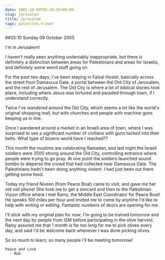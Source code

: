 ```yaml
---
date: 2005-10-09T05:10:55+09:00
slug: jerusalem
title: Jerusalem
tags: palestine,travel
---
```


##05:10 Sunday 09 October 2005

I'm in Jerusalem!

I haven't really seen anything undeniably inappropriate, but there is definitely a distinction between areas for Palestinians and  areas for Israelis, and definitely some weird stuff going on.

For the past two days, I've been staying in Faisal Hostel, basically across the street from Damascus Gate, a portal between the Old City of Jerusalem, and the rest of Jerusalem.  The Old City is where a lot of biblical stories took place, including where Jesus was tortured and paraded through town, if I understand correctly.

Twice I've wandered around the Old City, which seems a lot like the world's original shopping mall, but with churches and people with machine guns keeping us in line.

Once I wandered around a market in an Israeli area of town, where I was surprised to see a significant number of civilians with guns tucked into their belts.  What type of bizarro world have I reached??

This month the muslims are celebrating Ramadan, and last night the Israeli soldiers were 2500 strong around the Old City, controlling entrance where people were trying to go pray.  At one point the soldiers launched sound bombs to disperse the crowd that had collected near Damascus Gate.   The Palestinians hadn't been doing anything violent.  I had just been out there getting some food.

Today my friend Niveen (from Peace Boat) came to visit, and gave me her old cell phone!  She took me to get a simcard and then to the Palestinian Vision office where I met Ramy, the Middle East Coordinator for Peace Boat!  He speaks 100 miles per hour and invited me to come by anytime I'd like to help with writing or editing.  Fantastic numbers of doors are opening for me.

I'll stick with my original plan for now; I'm going to be trained tomorrow and the next day by people from ISM before participating in the olive harvest.  Ramy assured me that 1 month is far too long for me to pick olives every day, and said I'd be welcome back whenever I was done picking olives.

So so much to learn; so many people I'll be meeting tomorrow!

    Peace and Love
      - Rob 


